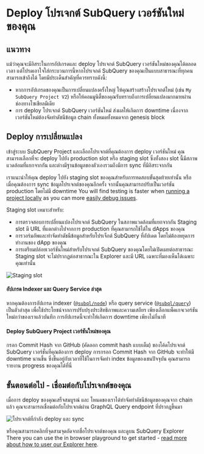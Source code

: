 # Deploy โปรเจกต์ SubQuery เวอร์ชันใหม่ของคุณ

## แนวทาง

แม้ว่าคุณจะมีอิสระในการอัปเกรดและ deploy โปรเจกต์ SubQuery เวอร์ชันใหม่ของคุณได้ตลอดเวลา แต่โปรดเอาใจใส่กระบวนการนี้หากโปรเจกต์ SubQuery ของคุณเป็นแบบสาธารณะที่ทุกคนสามารถเข้าถึงได้ โดยมีประเด็นสำคัญที่ควรทราบดังนี้:

- หากการอัปเกรดของคุณเป็นการเปลี่ยนแปลงครั้งใหญ่ ให้คุณสร้างสร้างโปรเจกต์ใหม่ (เช่น `My SubQuery Project V2`) หรือให้คอมมูนิตี้ของคุณรับทราบถึงการเปลี่ยนแปลงมากมายผ่านช่องทางโซเชียลมีเดีย
- การ deploy โปรเจกต์ SubQuery เวอร์ชันใหม่ ส่งผลให้เกิดการ downtime เนื่องจากเวอร์ชันใหม่ต้องจัดทำดัชนีข้อมูล chain ทั้งหมดทั้งหมดจาก genesis block

## Deploy การเปลี่ยนแปลง

เข้าสู่ระบบ SubQuery Project และเลือกโปรเจกต์ที่คุณต้องการ deploy เวอร์ชันใหม่ คุณสามารถเลือกที่จะ deploy ไปยัง production slot หรือ staging slot ซึ่งทั้งสอง slot นี้มีสภาพแวดล้อมที่แยกจากกัน และต่างมีฐานข้อมูลของตัวเองรวมถึงมีการ sync ที่มีอิสระจากกัน

เราแนะนำให้คุณ deploy ไปยัง staging slot ของคุณสำหรับการทดสอบขั้นสุดท้ายเท่านั้น หรือเมื่อคุณต้องการ sync ข้อมูลโปรเจกต์ของคุณอีกครั้ง จากนั้นคุณสามารถปรับเป็นเวอร์ชัน production โดยไม่มี downtime You will find testing is faster when [running a project locally](../run_publish/run.md) as you can more [easily debug issues](../academy/tutorials_examples/debug-projects.md).

Staging slot เหมาะสำหรับ:

- การตรวจสอบการเปลี่ยนแปลงโปรเจกต์ SubQuery ในสภาพแวดล้อมที่แยกจากกัน Staging slot มี URL ที่แตกต่างไปจากการ production ที่คุณสามารถใช้ได้ใน dApps ของคุณ
- การวอร์มอัพและทำจัดทำดัชนีข้อมูลสำหรับโปรเจ็กต์ SubQuery ที่อัปเดต โดยไม่ต้องหยุดการทำงานของ dApp ของคุณ
- การเตรียมปล่อยเวอร์ชันใหม่สำหรับโปรเจกต์ SubQuery ของคุณโดยไม่เปิดเผยต่อสาธารณะ Staging slot จะไม่ปรากฏต่อสาธารณะใน Explorer และมี URL เฉพาะที่มองเห็นได้เฉพาะคุณเท่านั้น

![Staging slot](/assets/img/staging_slot.png)

#### อัปเกรด Indexer และ Query Service ล่าสุด

หากคุณต้องการอัปเกรด indexer ([`@subql/node`](https://www.npmjs.com/package/@subql/node)) หรือ query service ([`@subql/query`](https://www.npmjs.com/package/@subql/query)) เป็นตัวล่าสุด เพื่อใช้ประโยชน์จากการปรับปรุงประสิทธิภาพและความเสถียร เพียงเลือกแพ็คเกจเวอร์ชันใหม่กว่าของเราแล้วบันทึก การอัปเกรดนี้จะทำให้เกิดการ downtime เพียงไม่กี่นาที

#### Deploy SubQuery Project เวอร์ชันใหม่ของคุณ

กรอก Commit Hash จาก GitHub (คัดลอก commit hash แบบเต็ม) ของโค้ดโปรเจกต์ SubQuery เวอร์ชั่นที่คุณต้องการ deploy การกรอก Commit Hash จาก GitHub จะทำให้มี downtime นานขึ้น ซึ่งขึ้นอยู่กับเวลาที่ใช้ในการจัดทำ index ข้อมูลของเชนปัจจุบัน คุณสามารถรายงาน progress ของคุณได้ที่นี่

## ขั้นตอนต่อไป - เชื่อมต่อกับโปรเจกต์ของคุณ

เมื่อการ deploy ของคุณเสร็จสมบูรณ์ และ โหนดของเราได้ทำจัดทำดัชนีข้อมูลของคุณจาก chain แล้ว คุณจะสามารถเชื่อมต่อกับโปรเจกต์ผ่าน GraphQL Query endpoint ที่ปรากฎขึ้นมา

![โปรเจกต์ที่กำลัง deploy และ sync](/assets/img/projects-deploy-sync.png)

หรือคุณสามารถคลิกที่จุดสามจุดถัดจากชื่อโปรเจกต์ของคุณ และดูบน SubQuery Explorer There you can use the in browser playground to get started - [read more about how to user our Explorer here](../run_publish/query.md).
